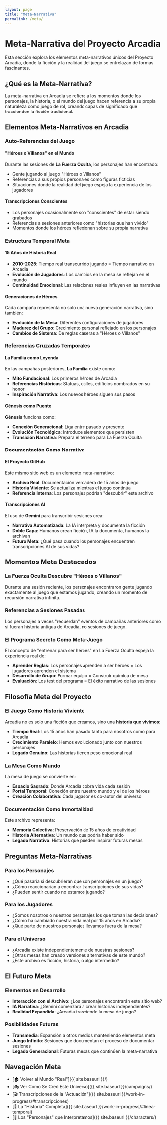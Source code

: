 ```yaml
---
layout: page
title: "Meta-Narrativa"
permalink: /meta/
---
```


# Meta-Narrativa del Proyecto Arcadia

Esta sección explora los elementos meta-narrativos únicos del Proyecto Arcadia, donde la ficción y la realidad del juego se entrelazan de formas fascinantes.

## ¿Qué es la Meta-Narrativa?

La meta-narrativa en Arcadia se refiere a los momentos donde los personajes, la historia, o el mundo del juego hacen referencia a su propia naturaleza como juego de rol, creando capas de significado que trascienden la ficción tradicional.

## Elementos Meta-Narrativos en Arcadia

### Auto-Referencias del Juego

#### "Héroes o Villanos" en el Mundo
Durante las sesiones de **La Fuerza Oculta**, los personajes han encontrado:
- Gente jugando al juego "Héroes o Villanos" 
- Referencias a sus propios personajes como figuras ficticias
- Situaciones donde la realidad del juego espeja la experiencia de los jugadores

#### Transcripciones Conscientes
- Los personajes ocasionalmente son "conscientes" de estar siendo grabados
- Referencias a sesiones anteriores como "historias que han vivido"
- Momentos donde los héroes reflexionan sobre su propia narrativa

### Estructura Temporal Meta

#### 15 Años de Historia Real
- **2010-2025**: Tiempo real transcurrido jugando = Tiempo narrativo en Arcadia
- **Evolución de Jugadores**: Los cambios en la mesa se reflejan en el mundo
- **Continuidad Emocional**: Las relaciones reales influyen en las narrativas

#### Generaciones de Héroes
Cada campaña representa no solo una nueva generación narrativa, sino también:
- **Evolución de la Mesa**: Diferentes configuraciones de jugadores
- **Madurez del Grupo**: Crecimiento personal reflejado en los personajes
- **Cambios de Sistema**: De reglas caseras a "Héroes o Villanos"

### Referencias Cruzadas Temporales

#### La Familia como Leyenda
En las campañas posteriores, **La Familia** existe como:
- **Mito Fundacional**: Los primeros héroes de Arcadia
- **Referencias Históricas**: Statuas, calles, edificios nombrados en su honor
- **Inspiración Narrativa**: Los nuevos héroes siguen sus pasos

#### Génesis como Puente
**Génesis** funciona como:
- **Conexión Generacional**: Liga entre pasado y presente
- **Evolución Tecnológica**: Introduce elementos que persisten
- **Transición Narrativa**: Prepara el terreno para La Fuerza Oculta

### Documentación Como Narrativa

#### El Proyecto GitHub
Este mismo sitio web es un elemento meta-narrativo:
- **Archivo Real**: Documentación verdadera de 15 años de juego
- **Historia Viviente**: Se actualiza mientras el juego continúa
- **Referencia Interna**: Los personajes podrían "descubrir" este archivo

#### Transcripciones AI
El uso de **Gemini** para transcribir sesiones crea:
- **Narrativa Automatizada**: La IA interpreta y documenta la ficción
- **Doble Capa**: Humanos crean ficción, IA la documenta, humanos la archivan
- **Futuro Meta**: ¿Qué pasa cuando los personajes encuentren transcripciones AI de sus vidas?

## Momentos Meta Destacados

### La Fuerza Oculta Descubre "Héroes o Villanos"
Durante una sesión reciente, los personajes encontraron gente jugando exactamente al juego que estamos jugando, creando un momento de recursión narrativa infinita.

### Referencias a Sesiones Pasadas
Los personajes a veces "recuerdan" eventos de campañas anteriores como si fueran historia antigua de Arcadia, no sesiones de juego.

### El Programa Secreto Como Meta-Juego
El concepto de "entrenar para ser héroes" en La Fuerza Oculta espeja la experiencia real de:
- **Aprender Reglas**: Los personajes aprenden a ser héroes = Los jugadores aprenden el sistema
- **Desarrollo de Grupo**: Formar equipo = Construir química de mesa
- **Evaluación**: Los test del programa = El éxito narrativo de las sesiones

## Filosofía Meta del Proyecto

### El Juego Como Historia Viviente
Arcadia no es solo una ficción que creamos, sino una **historia que vivimos**:
- **Tiempo Real**: Los 15 años han pasado tanto para nosotros como para Arcadia
- **Crecimiento Paralelo**: Hemos evolucionado junto con nuestros personajes
- **Legado Genuino**: Las historias tienen peso emocional real

### La Mesa Como Mundo
La mesa de juego se convierte en:
- **Espacio Sagrado**: Donde Arcadia cobra vida cada sesión
- **Portal Temporal**: Conexión entre nuestro mundo y el de los héroes
- **Creación Colaborativa**: Cada jugador es co-autor del universo

### Documentación Como Inmortalidad
Este archivo representa:
- **Memoria Colectiva**: Preservación de 15 años de creatividad
- **Historia Alternativa**: Un mundo que podría haber sido
- **Legado Narrativo**: Historias que pueden inspirar futuras mesas

## Preguntas Meta-Narrativas

### Para los Personajes
- ¿Qué pasaría si descubrieran que son personajes en un juego?
- ¿Cómo reaccionarían a encontrar transcripciones de sus vidas?
- ¿Pueden sentir cuando no estamos jugando?

### Para los Jugadores
- ¿Somos nosotros o nuestros personajes los que toman las decisiones?
- ¿Cómo ha cambiado nuestra vida real por 15 años en Arcadia?
- ¿Qué parte de nuestros personajes llevamos fuera de la mesa?

### Para el Universo
- ¿Arcadia existe independientemente de nuestras sesiones?
- ¿Otras mesas han creado versiones alternativas de este mundo?
- ¿Este archivo es ficción, historia, o algo intermedio?

## El Futuro Meta

### Elementos en Desarrollo
- **Interacción con el Archivo**: ¿Los personajes encontrarán este sitio web?
- **IA Narrativa**: ¿Gemini comenzará a crear historias independientes?
- **Realidad Expandida**: ¿Arcadia trasciende la mesa de juego?

### Posibilidades Futuras
- **Transmedia**: Expansión a otros medios manteniendo elementos meta
- **Juego Infinito**: Sesiones que documentan el proceso de documentar sesiones
- **Legado Generacional**: Futuras mesas que continúen la meta-narrativa

## Navegación Meta

- [🏠 Volver al Mundo "Real"]({{ site.baseurl }}/)
- [🎭 Ver Cómo Se Creó Este Universo]({{ site.baseurl }}/campaigns/)
- [🎬 Transcripciones de la "Actuación"]({{ site.baseurl }}/work-in-progress/#transcripciones)
- [📖 La "Historia" Completa]({{ site.baseurl }}/work-in-progress/#línea-temporal)
- [🎲 Los "Personajes" que Interpretamos]({{ site.baseurl }}/characters/)